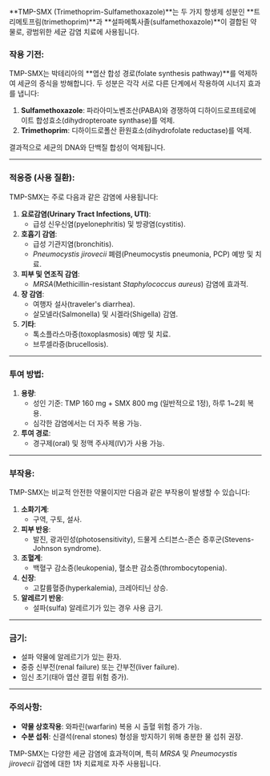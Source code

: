**TMP-SMX (Trimethoprim-Sulfamethoxazole)**는 두 가지 항생제 성분인 **트리메토프림(trimethoprim)**과 **설파메톡사졸(sulfamethoxazole)**이 결합된 약물로, 광범위한 세균 감염 치료에 사용됩니다.

### 작용 기전:

TMP-SMX는 박테리아의 **엽산 합성 경로(folate synthesis pathway)**를 억제하여 세균의 증식을 방해합니다. 두 성분은 각각 서로 다른 단계에서 작용하여 시너지 효과를 냅니다:

1. **Sulfamethoxazole**: 파라아미노벤조산(PABA)와 경쟁하여 디하이드로프테로에이트 합성효소(dihydropteroate synthase)를 억제.
2. **Trimethoprim**: 디하이드로폴산 환원효소(dihydrofolate reductase)를 억제.

결과적으로 세균의 DNA와 단백질 합성이 억제됩니다.

---

### 적응증 (사용 질환):

TMP-SMX는 주로 다음과 같은 감염에 사용됩니다:

1. **요로감염(Urinary Tract Infections, UTI)**:
    - 급성 신우신염(pyelonephritis) 및 방광염(cystitis).
2. **호흡기 감염**:
    - 급성 기관지염(bronchitis).
    - _Pneumocystis jirovecii_ 폐렴(Pneumocystis pneumonia, PCP) 예방 및 치료.
3. **피부 및 연조직 감염**:
    - _MRSA_(Methicillin-resistant _Staphylococcus aureus_) 감염에 효과적.
4. **장 감염**:
    - 여행자 설사(traveler's diarrhea).
    - 살모넬라(Salmonella) 및 시겔라(Shigella) 감염.
5. **기타**:
    - 톡소플라스마증(toxoplasmosis) 예방 및 치료.
    - 브루셀라증(brucellosis).

---

### 투여 방법:

1. **용량**:
    - 성인 기준: TMP 160 mg + SMX 800 mg (일반적으로 1정), 하루 1~2회 복용.
    - 심각한 감염에서는 더 자주 복용 가능.
2. **투여 경로**:
    - 경구제(oral) 및 정맥 주사제(IV)가 사용 가능.

---

### 부작용:

TMP-SMX는 비교적 안전한 약물이지만 다음과 같은 부작용이 발생할 수 있습니다:

1. **소화기계**:
    - 구역, 구토, 설사.
2. **피부 반응**:
    - 발진, 광과민성(photosensitivity), 드물게 스티븐스-존슨 증후군(Stevens-Johnson syndrome).
3. **조혈계**:
    - 백혈구 감소증(leukopenia), 혈소판 감소증(thrombocytopenia).
4. **신장**:
    - 고칼륨혈증(hyperkalemia), 크레아티닌 상승.
5. **알레르기 반응**:
    - 설파(sulfa) 알레르기가 있는 경우 사용 금기.

---

### 금기:

- 설파 약물에 알레르기가 있는 환자.
- 중증 신부전(renal failure) 또는 간부전(liver failure).
- 임신 초기(태아 엽산 결핍 위험 증가).

---

### 주의사항:

- **약물 상호작용**: 와파린(warfarin) 복용 시 출혈 위험 증가 가능.
- **수분 섭취**: 신결석(renal stones) 형성을 방지하기 위해 충분한 물 섭취 권장.

TMP-SMX는 다양한 세균 감염에 효과적이며, 특히 _MRSA_ 및 _Pneumocystis jirovecii_ 감염에 대한 1차 치료제로 자주 사용됩니다.